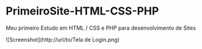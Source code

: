 # PrimeiroSite-HTML-CSS-PHP
Meu primeiro Estudo em HTML / CSS e PHP para desenvolvimento de Sites

![Screenshot](http://url/to/Tela de Login.png)
